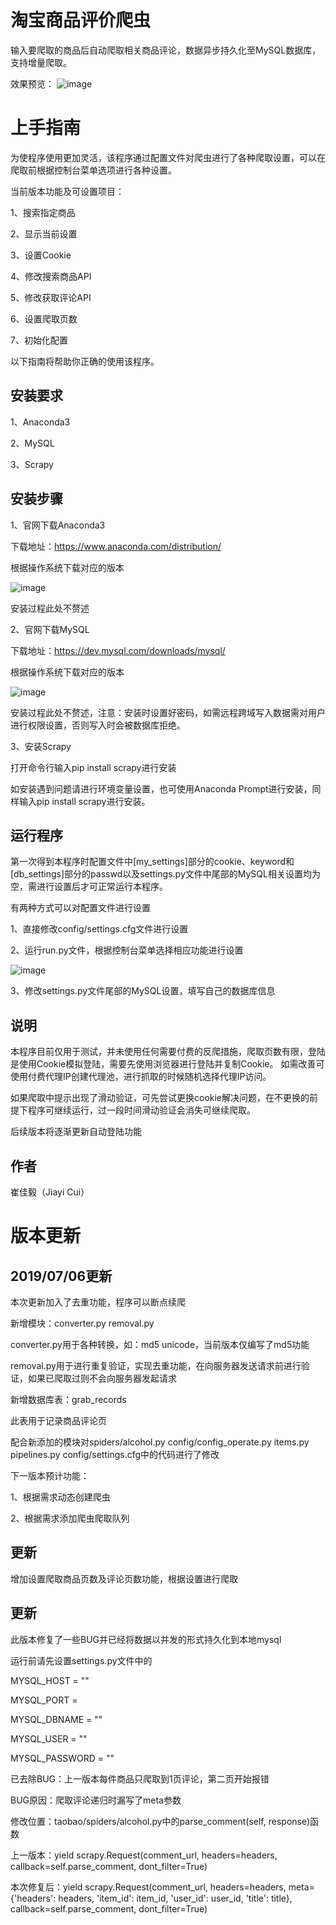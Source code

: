 淘宝商品评价爬虫
===============
输入要爬取的商品后自动爬取相关商品评论，数据异步持久化至MySQL数据库，支持增量爬取。

效果预览：
![image](https://github.com/cjy0630/taobao/blob/master/taobao/images/taobaoSpider.gif)

上手指南
=======
为使程序使用更加灵活，该程序通过配置文件对爬虫进行了各种爬取设置，可以在爬取前根据控制台菜单选项进行各种设置。

当前版本功能及可设置项目：

1、搜索指定商品

2、显示当前设置

3、设置Cookie

4、修改搜索商品API

5、修改获取评论API

6、设置爬取页数

7、初始化配置

以下指南将帮助你正确的使用该程序。

安装要求
-------
1、Anaconda3

2、MySQL

3、Scrapy

安装步骤
-------
1、官网下载Anaconda3

下载地址：https://www.anaconda.com/distribution/

根据操作系统下载对应的版本

![image](https://github.com/cjy0630/taobao/blob/master/taobao/images/anaconda_download.png)

安装过程此处不赘述

2、官网下载MySQL

下载地址：https://dev.mysql.com/downloads/mysql/

根据操作系统下载对应的版本

![image](https://github.com/cjy0630/taobao/blob/master/taobao/images/mysql_download.png)

安装过程此处不赘述，注意：安装时设置好密码，如需远程跨域写入数据需对用户进行权限设置，否则写入时会被数据库拒绝。

3、安装Scrapy

打开命令行输入pip install scrapy进行安装

如安装遇到问题请进行环境变量设置，也可使用Anaconda Prompt进行安装，同样输入pip install scrapy进行安装。

运行程序
-------
第一次得到本程序时配置文件中[my_settings]部分的cookie、keyword和[db_settings]部分的passwd以及settings.py文件中尾部的MySQL相关设置均为空，需进行设置后才可正常运行本程序。

有两种方式可以对配置文件进行设置

1、直接修改config/settings.cfg文件进行设置

2、运行run.py文件，根据控制台菜单选择相应功能进行设置

![image](https://github.com/cjy0630/taobao/blob/master/taobao/images/settings_menu.png)

3、修改settings.py文件尾部的MySQL设置，填写自己的数据库信息

说明
---
本程序目前仅用于测试，并未使用任何需要付费的反爬措施，爬取页数有限，登陆是使用Cookie模拟登陆，需要先使用浏览器进行登陆并复制Cookie。
如需改善可使用付费代理IP创建代理池，进行抓取的时候随机选择代理IP访问。

如果爬取中提示出现了滑动验证，可先尝试更换cookie解决问题，在不更换的前提下程序可继续运行，过一段时间滑动验证会消失可继续爬取。

后续版本将逐渐更新自动登陆功能

作者
---
崔佳毅（Jiayi Cui）

版本更新
=======

2019/07/06更新
--------------
本次更新加入了去重功能，程序可以断点续爬

新增模块：converter.py  removal.py

converter.py用于各种转换，如：md5  unicode，当前版本仅编写了md5功能

removal.py用于进行重复验证，实现去重功能，在向服务器发送请求前进行验证，如果已爬取过则不会向服务器发起请求

新增数据库表：grab_records

此表用于记录商品评论页

配合新添加的模块对spiders/alcohol.py  config/config_operate.py  items.py  pipelines.py  config/settings.cfg中的代码进行了修改



下一版本预计功能：

1、根据需求动态创建爬虫

2、根据需求添加爬虫爬取队列


更新
----
增加设置爬取商品页数及评论页数功能，根据设置进行爬取



更新
----
此版本修复了一些BUG并已经将数据以并发的形式持久化到本地mysql

运行前请先设置settings.py文件中的

MYSQL_HOST = ""

MYSQL_PORT = 

MYSQL_DBNAME = ""

MYSQL_USER = ""

MYSQL_PASSWORD = ""

已去除BUG：上一版本每件商品只爬取到1页评论，第二页开始报错

BUG原因：爬取评论递归时漏写了meta参数

修改位置：taobao/spiders/alcohol.py中的parse_comment(self, response)函数

上一版本：yield scrapy.Request(comment_url, headers=headers, callback=self.parse_comment, dont_filter=True)

本次修复后：yield scrapy.Request(comment_url, headers=headers, meta={'headers': headers, 'item_id': item_id, 'user_id': user_id, 'title': title}, callback=self.parse_comment, dont_filter=True)
